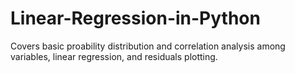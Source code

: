 # Linear-Regression-in-Python
Covers basic proability distribution and correlation analysis among variables, linear regression, and residuals plotting.
